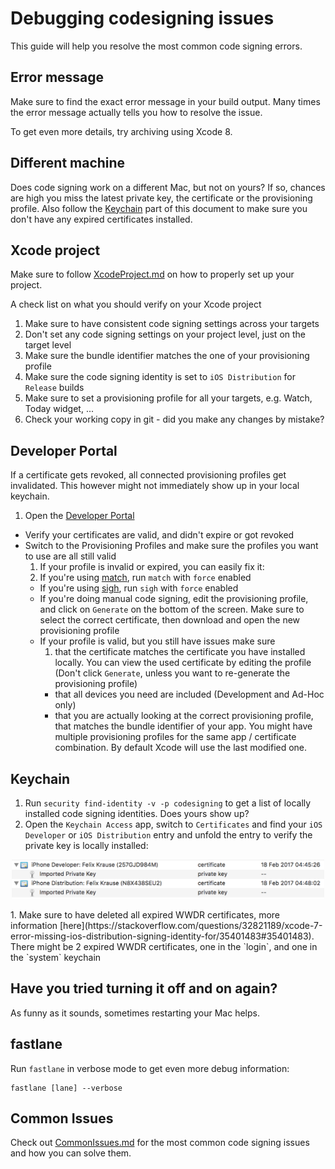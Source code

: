 # Debugging codesigning issues

This guide will help you resolve the most common code signing errors.

## Error message

Make sure to find the exact error message in your build output. Many times the error message actually tells you how to resolve the issue. 

To get even more details, try archiving using Xcode 8. 

## Different machine

Does code signing work on a different Mac, but not on yours? If so, chances are high you miss the latest private key, the certificate or the provisioning profile. Also follow the [Keychain](#keychain) part of this document to make sure you don't have any expired certificates installed.

## Xcode project

Make sure to follow [XcodeProject.md](XcodeProject.md) on how to properly set up your project.

A check list on what you should verify on your Xcode project

1. Make sure to have consistent code signing settings across your targets
1. Don't set any code signing settings on your project level, just on the target level
1. Make sure the bundle identifier matches the one of your provisioning profile
1. Make sure the code signing identity is set to `iOS Distribution` for `Release` builds
1. Make sure to set a provisioning profile for all your targets, e.g. Watch, Today widget, ...
1. Check your working copy in git - did you make any changes by mistake?

## Developer Portal

If a certificate gets revoked, all connected provisioning profiles get invalidated. This however might not immediately show up in your local keychain.

1. Open the [Developer Portal](https://developer.apple.com/account/ios/certificate/)
- Verify your certificates are valid, and didn't expire or got revoked
- Switch to the Provisioning Profiles and make sure the profiles you want to use are all still valid
  1. If your profile is invalid or expired, you can easily fix it:
    1. If you're using [match](https://fastlane.tools/match), run `match` with `force` enabled
    - If you're using [sigh](https://fastlane.tools/sigh), run `sigh` with `force` enabled
    - If you're doing manual code signing, edit the provisioning profile, and click on `Generate` on the bottom of the screen. Make sure to select the correct certificate, then download and open the new provisioning profile
  - If your profile is valid, but you still have issues make sure
    1. that the certificate matches the certificate you have installed locally. You can view the used certificate by editing the profile (Don't click `Generate`, unless you want to re-generate the provisioning profile)
    - that all devices you need are included (Development and Ad-Hoc only)
    - that you are actually looking at the correct provisioning profile, that matches the bundle identifier of your app. You might have multiple provisioning profiles for the same app / certificate combination. By default Xcode will use the last modified one.

## Keychain

1. Run `security find-identity -v -p codesigning` to get a list of locally installed code signing identities. Does yours show up?
1. Open the `Keychain Access` app, switch to `Certificates` and find your `iOS Developer` or `iOS Distribution` entry and unfold the entry to verify the private key is locally installed: 
<p align="center">
  <img src="assets/KeychainPrivateKey.png" width=500 />
</p>
1. Make sure to have deleted all expired WWDR certificates, more information [here](https://stackoverflow.com/questions/32821189/xcode-7-error-missing-ios-distribution-signing-identity-for/35401483#35401483). There might be 2 expired WWDR certificates, one in the `login`, and one in the `system` keychain

## Have you tried turning it off and on again?

As funny as it sounds, sometimes restarting your Mac helps.

## fastlane

Run `fastlane` in verbose mode to get even more debug information:

```
fastlane [lane] --verbose
```

## Common Issues

Check out [CommonIssues.md](CommonIssues.md) for the most common code signing issues and how you can solve them.
